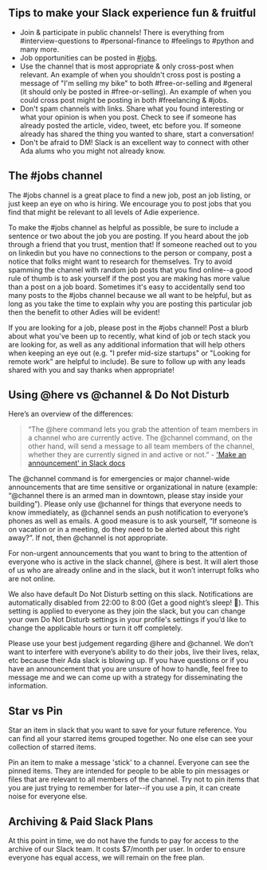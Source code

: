 
## Tips to make your Slack experience fun & fruitful
* Join & participate in public channels! There is everything from #interview-questions to #personal-finance to #feelings to #python and many more.
* Job opportunities can be posted in [#jobs](https://theadanetwork.slack.com/messages/jobs/).
* Use the channel that is most appropriate & only cross-post when relevant. An example of when you shouldn't cross post is posting a message of "I'm selling my bike" to both #free-or-selling and #general (it should only be posted in #free-or-selling). An example of when you could cross post might be posting in both #freelancing & #jobs. 
* Don't spam channels with links. Share what you found interesting or what your opinion is when you post. Check to see if someone has already posted the article, video, tweet, etc before you. If someone already has shared the thing you wanted to share, start a conversation!
* Don't be afraid to DM! Slack is an excellent way to connect with other Ada alums who you might not already know. 

## The #jobs channel
The #jobs channel is a great place to find a new job, post an job listing, or just keep an eye on who is hiring. We encourage you to post jobs that you find that might be relevant to all levels of Adie experience.

To make the #jobs channel as helpful as possible, be sure to include a sentence or two about the job you are posting. If you heard about the job through a friend that you trust, mention that! If someone reached out to you on linkedin but you have no connections to the person or company, post a notice that folks might want to research for themselves. Try to avoid spamming the channel with random job posts that you find online--a good rule of thumb is to ask yourself if the post you are making has more value than a post on a job board. Sometimes it's easy to accidentally send too many posts to the #jobs channel because we all want to be helpful, but as long as you take the time to explain why you are posting this particular job then the benefit to other Adies will be evident!

If you are looking for a job, please post in the #jobs channel! Post a blurb about what you've been up to recently, what kind of job or tech stack you are looking for, as well as any additional information that will help others when keeping an eye out (e.g. "I prefer mid-size startups" or "Looking for remote work" are helpful to include). Be sure to follow up with any leads shared with you and say thanks when appropriate!

## Using @here vs @channel & Do Not Disturb
Here’s an overview of the differences:
> “The @here command lets you grab the attention of team members in a channel who are currently active. The @channel command, on the other hand, will send a message to all team members of the channel, whether they are currently signed in and active or not.”
> \- ['Make an announcement' in Slack docs](https://get.slack.help/hc/en-us/articles/202009646-Make-an-announcement)

The @channel command is for emergencies or major channel-wide announcements that are time sensitive or organizational in nature (example: “@channel there is an armed man in downtown, please stay inside your building”). Please only use @channel for things that everyone needs to know immediately, as @channel sends an push notification to everyone’s phones as well as emails. A good measure is to ask yourself, “If someone is on vacation or in a meeting, do they need to be alerted about this right away?”. If not, then @channel is not appropriate.

For non-urgent announcements that you want to bring to the attention of everyone who is active in the slack channel, @here is best. It will alert those of us who are already online and in the slack, but it won’t interrupt folks who are not online.

We also have default Do Not Disturb setting on this slack. Notifications are automatically disabled from 22:00 to 8:00 (Get a good night’s sleep! 👵). This setting is applied to everyone as they join the slack, but you can change your own Do Not Disturb settings in your profile's settings if you’d like to change the applicable hours or turn it off completely.

Please use your best judgement regarding @here and @channel. We don’t want to interfere with everyone’s ability to do their jobs, live their lives, relax, etc because their Ada slack is blowing up. If you have questions or if you have an announcement that you are unsure of how to handle, feel free to message me and we can come up with a strategy for disseminating the information.

## Star vs Pin

Star an item in slack that you want to save for your future reference. You can find all your starred items grouped together. No one else can see your collection of starred items.

Pin an item to make a message 'stick' to a channel. Everyone can see the pinned items. They are intended for people to be able to pin messages or files that are relevant to all members of the channel. Try not to pin items that you are just trying to remember for later--if you use a pin, it can create noise for everyone else. 

## Archiving & Paid Slack Plans

At this point in time, we do not have the funds to pay for access to the archive of our Slack team. It costs $7/month per user. In order to ensure everyone has equal access, we will remain on the free plan.
